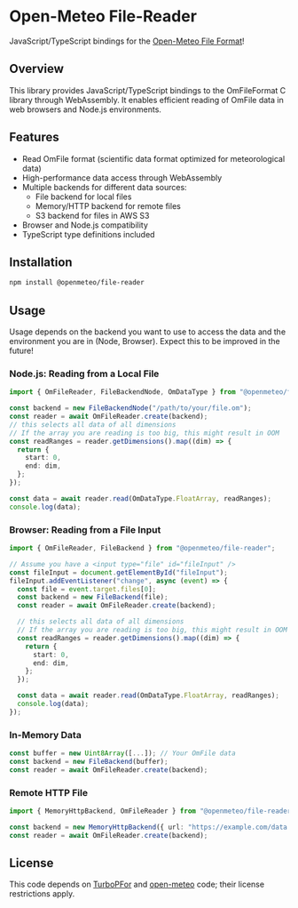 # Open-Meteo File-Reader

JavaScript/TypeScript bindings for the [Open-Meteo File Format](https://github.com/open-meteo/om-file-format/)!

## Overview

This library provides JavaScript/TypeScript bindings to the OmFileFormat C library through WebAssembly. It enables efficient reading of OmFile data in web browsers and Node.js environments.

## Features

- Read OmFile format (scientific data format optimized for meteorological data)
- High-performance data access through WebAssembly
- Multiple backends for different data sources:
  - File backend for local files
  - Memory/HTTP backend for remote files
  - S3 backend for files in AWS S3
- Browser and Node.js compatibility
- TypeScript type definitions included

## Installation

```bash
npm install @openmeteo/file-reader
```

## Usage

Usage depends on the backend you want to use to access the data and the environment you are in (Node, Browser). Expect this to be improved in the future!

### Node.js: Reading from a Local File

```typescript
import { OmFileReader, FileBackendNode, OmDataType } from "@openmeteo/file-reader";

const backend = new FileBackendNode("/path/to/your/file.om");
const reader = await OmFileReader.create(backend);
// this selects all data of all dimensions
// If the array you are reading is too big, this might result in OOM
const readRanges = reader.getDimensions().map((dim) => {
  return {
    start: 0,
    end: dim,
  };
});

const data = await reader.read(OmDataType.FloatArray, readRanges);
console.log(data);
```

### Browser: Reading from a File Input

```typescript
import { OmFileReader, FileBackend } from "@openmeteo/file-reader";

// Assume you have a <input type="file" id="fileInput" />
const fileInput = document.getElementById("fileInput");
fileInput.addEventListener("change", async (event) => {
  const file = event.target.files[0];
  const backend = new FileBackend(file);
  const reader = await OmFileReader.create(backend);

  // this selects all data of all dimensions
  // If the array you are reading is too big, this might result in OOM
  const readRanges = reader.getDimensions().map((dim) => {
    return {
      start: 0,
      end: dim,
    };
  });

  const data = await reader.read(OmDataType.FloatArray, readRanges);
  console.log(data);
});
```

### In-Memory Data

```typescript
const buffer = new Uint8Array([...]); // Your OmFile data
const backend = new FileBackend(buffer);
const reader = await OmFileReader.create(backend);
```

### Remote HTTP File

```typescript
import { MemoryHttpBackend, OmFileReader } from "@openmeteo/file-reader";

const backend = new MemoryHttpBackend({ url: "https://example.com/data.om" });
const reader = await OmFileReader.create(backend);
```

## License

This code depends on [TurboPFor](https://github.com/powturbo/TurboPFor-Integer-Compression) and [open-meteo](https://github.com/open-meteo/open-meteo) code; their license restrictions apply.
